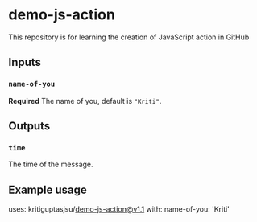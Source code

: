 # demo-js-action
This repository is for learning the creation of JavaScript action in GitHub

## Inputs
### `name-of-you`

**Required** The name of you, default is `"Kriti"`.

## Outputs

### `time`

The time of the message.

## Example usage
uses: kritiguptasjsu/demo-js-action@v1.1
with:
    name-of-you: 'Kriti'